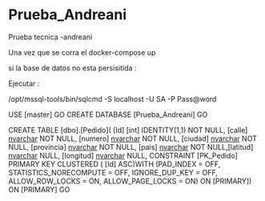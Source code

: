 # Prueba_Andreani
Prueba tecnica -andreani

Una vez que se corra el docker-compose up

si la base de datos no esta persisitida : 

Ejecutar : 

/opt/mssql-tools/bin/sqlcmd -S localhost -U SA -P Pass@word



USE [master]
GO
CREATE DATABASE [Prueba_Andreani]
GO

CREATE TABLE [dbo].[Pedido](	[Id] [int] IDENTITY(1,1) NOT NULL,	[calle] [nvarchar](50) NOT NULL,	[numero] [nvarchar](50) NOT NULL,	[ciudad] [nvarchar](50) NOT NULL,	[provincia] [nvarchar](50) NOT NULL,	[pais] [nvarchar](50) NOT NULL,[latitud] [nvarchar](100) NULL,	[longitud] [nvarchar](100) NULL, CONSTRAINT [PK_Pedido] PRIMARY KEY CLUSTERED (	[Id] ASC)WITH (PAD_INDEX = OFF, STATISTICS_NORECOMPUTE = OFF, IGNORE_DUP_KEY = OFF, ALLOW_ROW_LOCKS = ON, ALLOW_PAGE_LOCKS = ON) ON [PRIMARY]) ON [PRIMARY]
GO
